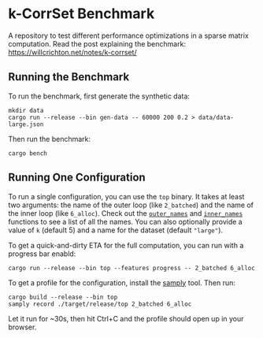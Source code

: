 # k-CorrSet Benchmark

A repository to test different performance optimizations in a sparse matrix computation. Read the post explaining the benchmark: <https://willcrichton.net/notes/k-corrset/>


## Running the Benchmark

To run the benchmark, first generate the synthetic data:

```
mkdir data
cargo run --release --bin gen-data -- 60000 200 0.2 > data/data-large.json
```

Then run the benchmark:

```
cargo bench
```


## Running One Configuration

To run a single configuration, you can use the `top` binary. It takes at least two arguments: the name of the outer loop (like `2_batched`) and the name of the inner loop (like `6_alloc`).
Check out the [`outer_names`](https://github.com/willcrichton/corrset-benchmark/blob/main/src/outer/mod.rs) and [`inner_names`](https://github.com/willcrichton/corrset-benchmark/blob/main/src/inner/mod.rs) functions to see a list of all the names. You can also optionally provide a value of `k` (default 5) and a name for the dataset (default `"large"`).


To get a quick-and-dirty ETA for the full computation, you can run with a progress bar enabld:

```
cargo run --release --bin top --features progress -- 2_batched 6_alloc
```

To get a profile for the configuration, install the [samply](https://github.com/mstange/samply/) tool. Then run:

```
cargo build --release --bin top
samply record ./target/release/top 2_batched 6_alloc
```

Let it run for ~30s, then hit Ctrl+C and the profile should open up in your browser.